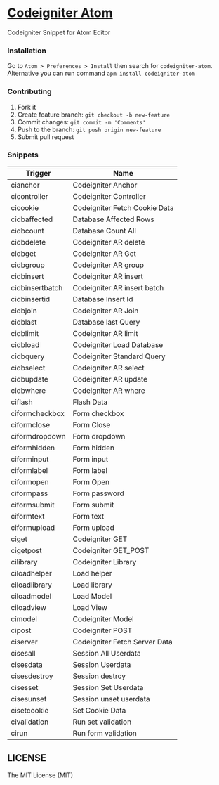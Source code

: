 # [Codeigniter Atom](https://atom.io/packages/codeigniter)

Codeigniter Snippet for Atom Editor

### Installation
Go to `Atom > Preferences > Install` then search for `codeigniter-atom`. Alternative you can run command 
`apm install codeigniter-atom`

### Contributing

1. Fork it
2. Create feature branch: `git checkout -b new-feature`
3. Commit changes: `git commit -m 'Comments'`
4. Push to the branch: `git push origin new-feature`
5. Submit pull request

### Snippets

|Trigger|Name|
| ---- |----|
|cianchor|Codeigniter Anchor|
|cicontroller|Codeigniter Controller|
|cicookie|Codeigniter Fetch Cookie Data|
|cidbaffected|Database Affected Rows|
|cidbcount|Database Count All|
|cidbdelete|Codeigniter AR delete|
|cidbget|Codeigniter AR Get|
|cidbgroup|Codeigniter AR group|
|cidbinsert|Codeigniter AR insert|
|cidbinsertbatch|Codeigniter AR insert batch|
|cidbinsertid|Database Insert Id|
|cidbjoin|Codeigniter AR Join|
|cidblast|Database last Query|
|cidblimit|Codeigniter AR limit|
|cidbload|Codeigniter Load Database|
|cidbquery|Codeigniter Standard Query|
|cidbselect|Codeigniter AR select|
|cidbupdate|Codeigniter AR update|
|cidbwhere|Codeigniter AR where|
|ciflash|Flash Data|
|ciformcheckbox|Form checkbox|
|ciformclose|Form Close|
|ciformdropdown|Form dropdown|
|ciformhidden|Form hidden|
|ciforminput|Form input|
|ciformlabel|Form label|
|ciformopen|Form Open|
|ciformpass|Form password|
|ciformsubmit|Form submit|
|ciformtext|Form text|
|ciformupload|Form upload|
|ciget|Codeigniter GET|
|cigetpost|Codeigniter GET_POST|
|cilibrary|Codeigniter Library|
|ciloadhelper|Load helper|
|ciloadlibrary|Load library|
|ciloadmodel|Load Model|
|ciloadview|Load View|
|cimodel|Codeigniter Model|
|cipost|Codeigniter POST|
|ciserver|Codeigniter Fetch Server Data|
|cisesall|Session All Userdata|
|cisesdata|Session Userdata|
|cisesdestroy|Session destroy|
|cisesset|Session Set Userdata|
|cisesunset|Session unset userdata|
|cisetcookie|Set Cookie Data|
|civalidation|Run set validation|
|cirun|Run form validation|

## LICENSE

The MIT License (MIT)
